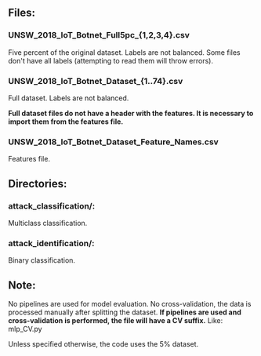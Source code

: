 ## Files:

### UNSW_2018_IoT_Botnet_Full5pc_{1,2,3,4}.csv

Five percent of the original dataset. Labels are not balanced. Some files don't have all labels (attempting to read them will throw errors).


### UNSW_2018_IoT_Botnet_Dataset_{1..74}.csv

Full dataset. Labels are not balanced.

**Full dataset files do not have a header with the features. It is necessary to import them from the features file.**

### UNSW_2018_IoT_Botnet_Dataset_Feature_Names.csv

Features file.

## Directories:

### attack_classification/:

Multiclass classification.

### attack_identification/:

Binary classification.

## Note:

No pipelines are used for model evaluation. No cross-validation, the data is processed manually after splitting the dataset. **If pipelines are used and cross-validation is performed, the file will have a CV suffix.** Like: mlp_CV.py

Unless specified otherwise, the code uses the 5% dataset.
